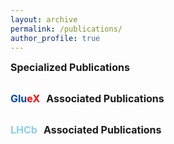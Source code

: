 ```yaml
---
layout: archive
permalink: /publications/
author_profile: true
---
```

<details style="margin-bottom: 30px;">
<summary style="cursor: pointer; font-weight: bold; font-size: 1.0rem; display: flex; align-items: center;">
    Specialized Publications
  </summary>
  <div style="margin-left: 40px; margin-top: 20px;">
    <details>
    <summary style="cursor: pointer; font-weight: bold; font-size: 0.85rem; display: flex; align-items: center;">AI and Machine Learning</summary>
      <div style="margin-left: 40px; margin-top:20px;"> 
        <p style="margin-top: 20px;">
        </p>
      </div>
    </details>
      <p style="margin-top: 20px; font-size: 0.85rem;">
          <strong>Ambiguities in partial wave analysis of two spinless meson photoproduction</strong><br>
          Published in <em>Physical Review D</em> -- August, 2023<br>
          <ul style="font-size: inherit; margin-top: 0; margin-bottom: 0;">
            <li>DOI: <a href="https://journals.aps.org/prd/abstract/10.1103/PhysRevD.108.076001">https://journals.aps.org/prd/abstract/10.1103/PhysRevD.108.076001</a></li>
            <li>arXiv: <a href="https://arxiv.org/abs/2306.17779">https://arxiv.org/abs/2306.17779</a></li>
          </ul>
    </p>
 </div>
     </details>

  <details style="margin-bottom: 30px;">
  <summary style="cursor: pointer; font-weight: bold; font-size: 1.0rem; display: flex; align-items: center;">
    <span style="color: #0047ab;">Glu</span><span style="color: #ff0000;">eX </span> <span style="margin-left: 10px;">Associated Publications</span> 
  </summary>
  <div style="margin-left: 40px; margin-top: 20px;">
    <details>
      <summary style="cursor: pointer; font-weight: bold; font-size: 0.85rem; display: flex; align-items: center;">Collaboration Publications</summary>
      <div style="margin-left: 40px; margin-top: 20px;">     
        <p style="margin-top: 20px; font-size: 0.85rem;">
          <strong>An Upper Limit on the Photoproduction Cross Section of the Spin-Exotic &pi;<sub>1</sub>(1600)</strong><br>
          Published in <em>arXiv</em> -- July, 2024<br>
          <ul>
            <li>arXiv: <a href="https://arxiv.org/abs/2407.03316#">https://arxiv.org/abs/2407.03316#</a></li>
          </ul>
        </p>
        <p style="margin-top: 20px; font-size: 0.85rem;">
          <strong>Measurement of spin-density matrix elements in &rho;(770) production with a linearly polarized photon beam at E<sub>&gamma;</sub> = 8.2-8.8 GeV</strong><br>
          Published in <em>Physical Review C</em> -- October, 2023<br>
          <ul style="font-size: inherit; margin-top: 0; margin-bottom: 0;">
            <li>DOI: <a href="https://journals.aps.org/prc/abstract/10.1103/PhysRevC.108.055204">https://journals.aps.org/prc/abstract/10.1103/PhysRevC.108.055204</a></li>
            <li>arXiv: <a href="https://arxiv.org/abs/2305.09047">https://arxiv.org/abs/2305.09047</a></li>
          </ul>
        </p>
        <p style="margin-top: 20px; font-size: 0.85rem;">
          <strong>Measurement of the J/<sub>&psi;</sub> photoproduction cross section over the full near-threshold kinematic region</strong><br>
          Published in <em>Physical Review C</em> -- June, 2023<br>
          <ul style="font-size: inherit; margin-top: 0; margin-bottom: 0;">
            <li>DOI: <a href="https://journals.aps.org/prc/abstract/10.1103/PhysRevC.108.025201">https://journals.aps.org/prc/abstract/10.1103/PhysRevC.108.025201</a></li>
            <li>arXiv: <a href="https://arxiv.org/abs/2304.03845">https://arxiv.org/abs/2304.03845</a></li>
          </ul>
        </p>
        <p style="margin-top: 20px; font-size: 0.85rem;">
          <strong>Search for photoproduction of axion-like particles at GlueX</strong><br>
          Published in <em>Physical Review D</em> -- March, 2022<br>
          <ul style="font-size: inherit; margin-top: 0; margin-bottom: 0;">
            <li>DOI: <a href="https://journals.aps.org/prd/abstract/10.1103/PhysRevD.105.052007">https://journals.aps.org/prd/abstract/10.1103/PhysRevD.105.052007</a></li>
            <li>arXiv: <a href="https://arxiv.org/abs/2109.13439">https://arxiv.org/abs/2109.13439</a></li>
          </ul>
        </p>
        <p style="margin-top: 20px; font-size: 0.85rem;">
          <strong>Measurement of Spin Density Matrix Elements in &lambda;(1520) Photoproduction at 8.2 GeV to 8.8 GeV</strong><br>
          Published in <em>Physical Review C</em> -- March, 2022<br>
          <ul style="font-size: inherit; margin-top: 0; margin-bottom: 0;">
            <li>DOI: <a href="https://journals.aps.org/prc/abstract/10.1103/PhysRevC.105.035201">https://journals.aps.org/prc/abstract/10.1103/PhysRevC.105.035201</a></li>
            <li>arXiv: <a href="https://arxiv.org/abs/2107.12314">https://arxiv.org/abs/2107.12314</a></li>
          </ul>
        </p>
        <p style="margin-top: 20px; font-size: 0.85rem;">
          <strong>Measurement of beam asymmetry for &pi;<sup>-</sup>&Delta;<sup>++</sup> photoproduction on the proton at E<sub>&gamma;</sub>=8.5 GeV</strong><br>
          Published in <em>Physical Review C</em> -- February, 2021<br>
          <ul style="font-size: inherit; margin-top: 0; margin-bottom: 0;">
            <li>DOI: <a href="https://journals.aps.org/prc/abstract/10.1103/PhysRevC.103.L022201">https://journals.aps.org/prc/abstract/10.1103/PhysRevC.103.L022201</a></li>
            <li>arXiv: <a href="https://arxiv.org/abs/2009.07326">https://arxiv.org/abs/2009.07326</a></li>
          </ul>
        </p>
      </div>
    </details>
    <details>
      <summary style="cursor: pointer; font-weight: bold; font-size: 0.85rem; display: flex; align-items: center;">Proceedings</summary>
      <div style="margin-left: 40px; margin-top: 20px;">
        <p style="margin-top: 20px;"></p>
      </div>
    </details>
  </div>
</details>


<details style="margin-bottom: 30px;">
  <summary style="cursor: pointer; font-weight: bold; font-size: 1.0rem; display: flex; align-items: center;">
    <span style="color: #89cff0;">LHCb </span> <span style="margin-left: 10px;">Associated Publications</span>
  </summary>
  <div style="margin-left: 40px; margin-top: 20px;">
    <details>
      <summary style="cursor: pointer; font-weight: bold; font-size: 0.85rem; display: flex; align-items: center;">Collaboration Publications</summary>
      <div style="margin-left: 40px; margin-top: 20px;">
        <p style="margin-top: 20px;"></p>
      </div>
    </details>
    <details>
      <summary style="cursor: pointer; font-weight: bold; font-size: 0.85rem; display: flex; align-items: center;">Proceedings</summary>
      <div style="margin-left: 40px; margin-top: 20px;">
        <p style="margin-top: 20px;"></p>
      </div>
    </details>
  </div>
</details>
